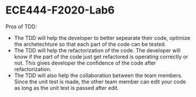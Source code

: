 # ECE444-F2020-Lab6

Pros of TDD:
- The TDD will help the developer to better sepearate their code, optimize the archetechture so that each part of the code can be tested.
- The TDD will help the refactorization of the code. The developer will know if the part of the code just get refactored is operating correctly or not. This gives developer the confidence of the code after refactorization.
- The TDD will also help the collaboration between the team members. Since the unit test is made, the other team member can edit your code as long as the unit test is passed after edit. 
